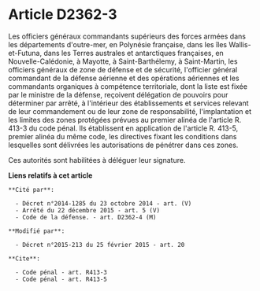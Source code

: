 # Article D2362-3

Les officiers généraux commandants supérieurs des forces armées dans les départements d'outre-mer, en Polynésie française,
dans les îles Wallis-et-Futuna, dans les Terres australes et antarctiques françaises, en Nouvelle-Calédonie, à Mayotte, à
Saint-Barthélemy, à Saint-Martin, les officiers généraux de zone de défense et de sécurité,  l'officier général commandant de
la défense aérienne et des opérations aériennes et les commandants organiques à compétence territoriale, dont la liste est
fixée par le ministre de la défense, reçoivent délégation de pouvoirs pour déterminer par arrêté, à l'intérieur des
établissements et services relevant de leur commandement ou de leur zone de responsabilité, l'implantation et les limites des
zones protégées prévues au premier alinéa de l'article R. 413-3 du code pénal. Ils établissent en application de l'article R.
413-5, premier alinéa du même code, les directives fixant les conditions dans lesquelles sont délivrées les autorisations de
pénétrer dans ces zones. 

Ces autorités sont habilitées à déléguer leur signature.

**Liens relatifs à cet article**

	**Cité par**:

	  - Décret n°2014-1285 du 23 octobre 2014 - art. (V)
	  - Arrêté du 22 décembre 2015 - art. 5 (V)
	  - Code de la défense. - art. D2362-4 (M)

	**Modifié par**:

	  - Décret n°2015-213 du 25 février 2015 - art. 20

	**Cite**:

	  - Code pénal - art. R413-3
	  - Code pénal - art. R413-5
